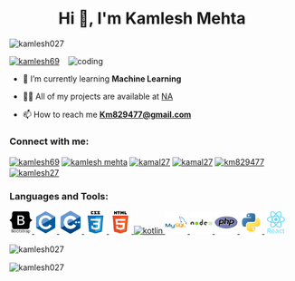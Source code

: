 <h1 align="center">Hi 👋, I'm Kamlesh Mehta</h1>
<p align="left"> <img src="https://komarev.com/ghpvc/?username=kamlesh027&label=Profile%20views&color=0e75b6&style=flat" alt="kamlesh027" /> </p>
<img align="right" alt="coding" width="400" src="https://www.google.com/url?sa=i&url=https%3A%2F%2Fgithub.com%2Frudrabarad%2FGifs&psig=AOvVaw3BtTNSZvwi0IghiPFVuTQw&ust=1694265640981000&source=images&cd=vfe&opi=89978449&ved=0CBAQjRxqFwoTCNjOkMGNm4EDFQAAAAAdAAAAABAU">

<p align="left"> <a href="https://twitter.com/kamlesh69" target="blank"><img src="https://img.shields.io/twitter/follow/kamlesh69?logo=twitter&style=for-the-badge" alt="kamlesh69" /></a> </p>

- 🌱 I’m currently learning **Machine Learning**

- 👨‍💻 All of my projects are available at [NA](NA)

- 📫 How to reach me **Km829477@gmail.com**

<h3 align="left">Connect with me:</h3>
<p align="left">
<a href="https://twitter.com/kamlesh69" target="blank"><img align="center" src="https://raw.githubusercontent.com/rahuldkjain/github-profile-readme-generator/master/src/images/icons/Social/twitter.svg" alt="kamlesh69" height="30" width="40" /></a>
<a href="https://linkedin.com/in/kamlesh mehta" target="blank"><img align="center" src="https://raw.githubusercontent.com/rahuldkjain/github-profile-readme-generator/master/src/images/icons/Social/linked-in-alt.svg" alt="kamlesh mehta" height="30" width="40" /></a>
<a href="https://www.codechef.com/users/kamal27" target="blank"><img align="center" src="https://cdn.jsdelivr.net/npm/simple-icons@3.1.0/icons/codechef.svg" alt="kamal27" height="30" width="40" /></a>
<a href="https://codeforces.com/profile/kamal27" target="blank"><img align="center" src="https://raw.githubusercontent.com/rahuldkjain/github-profile-readme-generator/master/src/images/icons/Social/codeforces.svg" alt="kamal27" height="30" width="40" /></a>
<a href="https://www.leetcode.com/km829477" target="blank"><img align="center" src="https://raw.githubusercontent.com/rahuldkjain/github-profile-readme-generator/master/src/images/icons/Social/leet-code.svg" alt="km829477" height="30" width="40" /></a>
<a href="https://auth.geeksforgeeks.org/user/kamlesh27" target="blank"><img align="center" src="https://raw.githubusercontent.com/rahuldkjain/github-profile-readme-generator/master/src/images/icons/Social/geeks-for-geeks.svg" alt="kamlesh27" height="30" width="40" /></a>
</p>

<h3 align="left">Languages and Tools:</h3>
<p align="left"> <a href="https://getbootstrap.com" target="_blank" rel="noreferrer"> <img src="https://raw.githubusercontent.com/devicons/devicon/master/icons/bootstrap/bootstrap-plain-wordmark.svg" alt="bootstrap" width="40" height="40"/> </a> <a href="https://www.cprogramming.com/" target="_blank" rel="noreferrer"> <img src="https://raw.githubusercontent.com/devicons/devicon/master/icons/c/c-original.svg" alt="c" width="40" height="40"/> </a> <a href="https://www.w3schools.com/cpp/" target="_blank" rel="noreferrer"> <img src="https://raw.githubusercontent.com/devicons/devicon/master/icons/cplusplus/cplusplus-original.svg" alt="cplusplus" width="40" height="40"/> </a> <a href="https://www.w3schools.com/css/" target="_blank" rel="noreferrer"> <img src="https://raw.githubusercontent.com/devicons/devicon/master/icons/css3/css3-original-wordmark.svg" alt="css3" width="40" height="40"/> </a> <a href="https://www.w3.org/html/" target="_blank" rel="noreferrer"> <img src="https://raw.githubusercontent.com/devicons/devicon/master/icons/html5/html5-original-wordmark.svg" alt="html5" width="40" height="40"/> </a> <a href="https://kotlinlang.org" target="_blank" rel="noreferrer"> <img src="https://www.vectorlogo.zone/logos/kotlinlang/kotlinlang-icon.svg" alt="kotlin" width="40" height="40"/> </a> <a href="https://www.mysql.com/" target="_blank" rel="noreferrer"> <img src="https://raw.githubusercontent.com/devicons/devicon/master/icons/mysql/mysql-original-wordmark.svg" alt="mysql" width="40" height="40"/> </a> <a href="https://nodejs.org" target="_blank" rel="noreferrer"> <img src="https://raw.githubusercontent.com/devicons/devicon/master/icons/nodejs/nodejs-original-wordmark.svg" alt="nodejs" width="40" height="40"/> </a> <a href="https://www.php.net" target="_blank" rel="noreferrer"> <img src="https://raw.githubusercontent.com/devicons/devicon/master/icons/php/php-original.svg" alt="php" width="40" height="40"/> </a> <a href="https://www.python.org" target="_blank" rel="noreferrer"> <img src="https://raw.githubusercontent.com/devicons/devicon/master/icons/python/python-original.svg" alt="python" width="40" height="40"/> </a> <a href="https://reactjs.org/" target="_blank" rel="noreferrer"> <img src="https://raw.githubusercontent.com/devicons/devicon/master/icons/react/react-original-wordmark.svg" alt="react" width="40" height="40"/> </a> </p>

<p><img align="center" src="https://github-readme-stats.vercel.app/api/top-langs?username=kamlesh027&show_icons=true&locale=en&layout=compact" alt="kamlesh027" /></p>

<p><img align="center" src="https://github-readme-streak-stats.herokuapp.com/?user=kamlesh027&" alt="kamlesh027" /></p>
